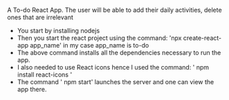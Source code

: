 A To-do React App.
The user will be able to add their daily activities, delete ones that are irrelevant
- You start by installing nodejs
- Then you start the react project using the command:
  'npx create-react-app app_name' in my case app_name is to-do
- The above command installs all the dependencies necessary to run the app.
- I also needed to use React icons hence I used the command:
  ' npm install react-icons '
- The command ' npm start' launches the server and one can view the app there.
